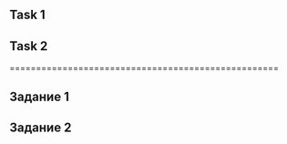 ## Task 1


## Task 2

===================================================

## Задание 1


## Задание 2




